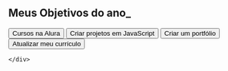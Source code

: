 <!DOCTYPE html>
<html lang="pt-br">
<head>
<meta charset="UTF-8">
<meta name="viewport" content="width=device-width, initial-scale=1.0">
<title>Meus objetivos do ano</title>
</head>


<!-- codigo omitido -->
<body>


  <section class="conteudo-principal">
    <h2 class="titulo-principal">Meus Objetivos do ano_</h2>
    <div class="botoes">
      <button class="botao">Cursos na Alura</button>
      <button class="botao">Criar projetos em JavaScript</button>
      <button class="botao">Criar um portfólio</button>
      <button class="botao">Atualizar meu currículo</button>


    </div>
  </section>
 
</body>
</html>
